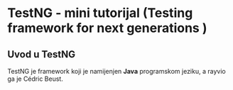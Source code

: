 # TestNG - mini tutorijal (Testing framework for next generations )
## Uvod u TestNG

TestNG je framework koji je namijenjen **Java** programskom jeziku, a rayvio ga je Cédric Beust.

